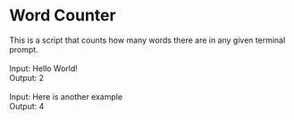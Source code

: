 # Word Counter

This is a script that counts how many words there are in any given terminal prompt.\
\
Input: Hello World!\
Output: 2\
\
Input: Here is another example\
Output: 4